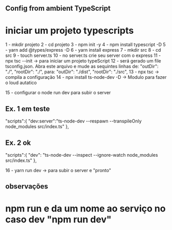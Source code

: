 ## Config from ambient TypeScript

# iniciar um projeto typescripts

1 - mkdir projeto
2 - cd projeto
3 - npm init -y
4 - npm install typescript -D
5 - yarn add @types/express -D
6 - yarn install express
7 - mkdir src
8 - cd src
9 - touch server.ts
10 - no server.ts crie seu server com o express
11 - npx tsc --init -> para iniciar um projeto typeScript
12 - será gerado um file tsconfig.json. Abra este arquivo e mude as sequintes linhas de:
                              "outDir": "./",
                              "rootDir": "./",
                       para:
                              "outDir": "./dist",
                              "rootDir": "./src",
13 - npx tsc -> compila a configuração
14 - npx install ts-node-dev -D -> Modulo para fazer o loud autatico

15 - configurar o node run dev para subir o server
## Ex. 1 em teste
 "scripts":{
    "dev:server":"ts-node-dev --respawn --transpileOnly node_modules src/index.ts"
  },
## Ex. 2 ok
  "scripts":{
    "dev": "ts-node-dev --inspect --ignore-watch node_modules src/index.ts"
  },

16 - yarn run dev -> para subir o server e "pronto"

## observações
# npm run e da um nome ao serviço no caso dev "npm run dev"